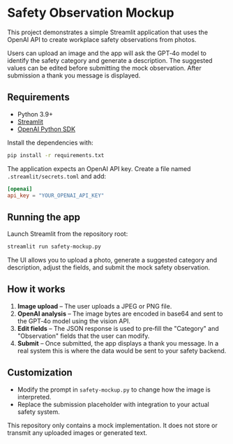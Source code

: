 # Safety Observation Mockup

This project demonstrates a simple Streamlit application that uses the OpenAI API to create workplace safety observations from photos.

Users can upload an image and the app will ask the GPT‑4o model to identify the safety category and generate a description. The suggested values can be edited before submitting the mock observation. After submission a thank you message is displayed.

## Requirements

* Python 3.9+
* [Streamlit](https://streamlit.io)
* [OpenAI Python SDK](https://github.com/openai/openai-python)

Install the dependencies with:

```bash
pip install -r requirements.txt
```

The application expects an OpenAI API key. Create a file named `.streamlit/secrets.toml` and add:

```toml
[openai]
api_key = "YOUR_OPENAI_API_KEY"
```

## Running the app

Launch Streamlit from the repository root:

```bash
streamlit run safety-mockup.py
```

The UI allows you to upload a photo, generate a suggested category and description, adjust the fields, and submit the mock safety observation.

## How it works

1. **Image upload** – The user uploads a JPEG or PNG file.
2. **OpenAI analysis** – The image bytes are encoded in base64 and sent to the GPT‑4o model using the vision API.
3. **Edit fields** – The JSON response is used to pre‑fill the "Category" and "Observation" fields that the user can modify.
4. **Submit** – Once submitted, the app displays a thank you message. In a real system this is where the data would be sent to your safety backend.

## Customization

* Modify the prompt in `safety-mockup.py` to change how the image is interpreted.
* Replace the submission placeholder with integration to your actual safety system.

This repository only contains a mock implementation. It does not store or transmit any uploaded images or generated text.
